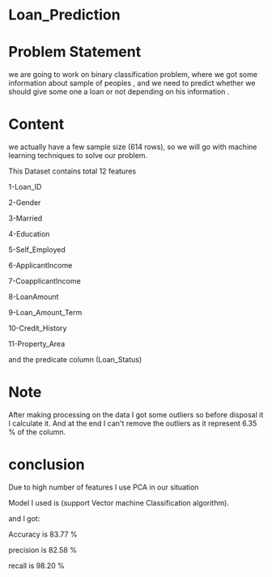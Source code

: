 # Loan_Prediction

# Problem Statement

we are going to work on binary classification problem, where we got some information about sample of peoples , and we need to predict whether we should give some one a loan or not depending on his information .

# Content

we actually have a few sample size (614 rows), so we will go with machine learning techniques to solve our problem.

This Dataset contains total 12 features 

1-Loan_ID

2-Gender

3-Married

4-Education

5-Self_Employed

6-ApplicantIncome

7-CoapplicantIncome

8-LoanAmount

9-Loan_Amount_Term

10-Credit_History

11-Property_Area

and the predicate column (Loan_Status)

# Note

After making processing on the data I got some outliers so before disposal it I calculate it. And at the end I can't remove the outliers as it represent 6.35 % of the column.

# conclusion

Due to high number of features I use PCA in our situation

Model I used is (support Vector machine Classification algorithm).

and I got:

Accuracy is 83.77 %

precision is 82.58 %

recall is 98.20 %
